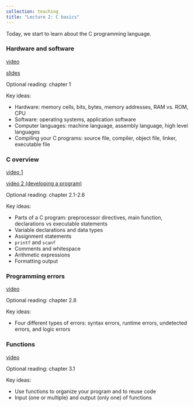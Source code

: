 ```yaml
---
collection: teaching
title: "Lecture 2: C basics"
---
```


Today, we start to learn about the C programming language.

### Hardware and software
[video]()

[slides](https://lgw2.github.io/teaching/csci112-summer-2021/lectures/ch1.pdf)

Optional reading: chapter 1

Key ideas:
* Hardware: memory cells, bits, bytes, memory addresses, RAM vs. ROM, CPU
* Software: operating systems, application software
* Computer languages: machine language, assembly language, high level
	languages
* Compiling your C programs: source file, compiler, object file, linker,
	executable file

### C overview
[video 1]()

[video 2 (developing a program)]()

Optional reading: chapter 2.1-2.6

Key ideas:
* Parts of a C program: preprocessor directives, main function, declarations vs
	executable statements
* Variable declarations and data types
* Assignment statements
* `printf` and `scanf`
* Comments and whitespace
* Arithmetic expressions
* Formatting output


### Programming errors
[video]()

Optional reading: chapter 2.8

Key ideas:
* Four different types of errors: syntax errors, runtime errors, undetected
	errors, and logic errors

### Functions
[video]()

Optional reading: chapter 3.1

Key ideas:
* Use functions to organize your program and to reuse code
* Input (one or multiple) and output (only one) of functions
